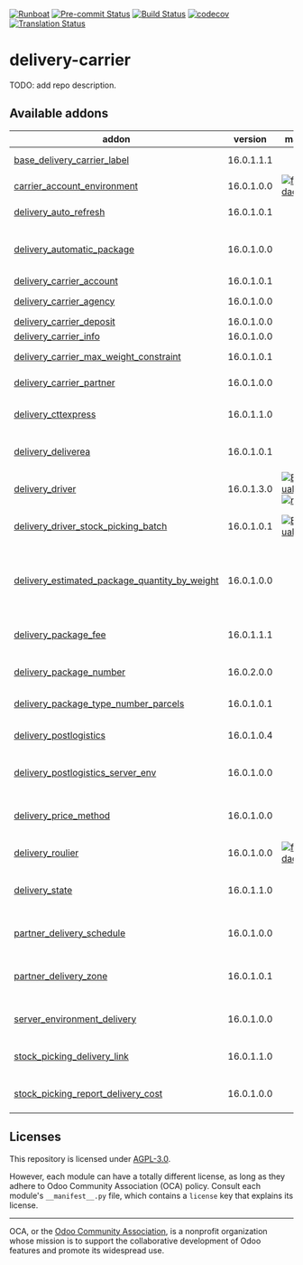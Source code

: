 
[![Runboat](https://img.shields.io/badge/runboat-Try%20me-875A7B.png)](https://runboat.odoo-community.org/builds?repo=OCA/delivery-carrier&target_branch=16.0)
[![Pre-commit Status](https://github.com/OCA/delivery-carrier/actions/workflows/pre-commit.yml/badge.svg?branch=16.0)](https://github.com/OCA/delivery-carrier/actions/workflows/pre-commit.yml?query=branch%3A16.0)
[![Build Status](https://github.com/OCA/delivery-carrier/actions/workflows/test.yml/badge.svg?branch=16.0)](https://github.com/OCA/delivery-carrier/actions/workflows/test.yml?query=branch%3A16.0)
[![codecov](https://codecov.io/gh/OCA/delivery-carrier/branch/16.0/graph/badge.svg)](https://codecov.io/gh/OCA/delivery-carrier)
[![Translation Status](https://translation.odoo-community.org/widgets/delivery-carrier-16-0/-/svg-badge.svg)](https://translation.odoo-community.org/engage/delivery-carrier-16-0/?utm_source=widget)

<!-- /!\ do not modify above this line -->

# delivery-carrier

TODO: add repo description.

<!-- /!\ do not modify below this line -->

<!-- prettier-ignore-start -->

[//]: # (addons)

Available addons
----------------
addon | version | maintainers | summary
--- | --- | --- | ---
[base_delivery_carrier_label](base_delivery_carrier_label/) | 16.0.1.1.1 |  | Base module for carrier labels
[carrier_account_environment](carrier_account_environment/) | 16.0.1.0.0 | [![florian-dacosta](https://github.com/florian-dacosta.png?size=30px)](https://github.com/florian-dacosta) | Configure carriers with server_environment_files
[delivery_auto_refresh](delivery_auto_refresh/) | 16.0.1.0.1 |  | Auto-refresh delivery price in sales orders
[delivery_automatic_package](delivery_automatic_package/) | 16.0.1.0.0 |  | Allows to set a delivery package automatically when sending to shipper.
[delivery_carrier_account](delivery_carrier_account/) | 16.0.1.0.1 |  | Delivery Carrier Account
[delivery_carrier_agency](delivery_carrier_agency/) | 16.0.1.0.0 |  | Add a model for Carrier Agencies
[delivery_carrier_deposit](delivery_carrier_deposit/) | 16.0.1.0.0 |  | Create deposit slips
[delivery_carrier_info](delivery_carrier_info/) | 16.0.1.0.0 |  | Add code on carrier
[delivery_carrier_max_weight_constraint](delivery_carrier_max_weight_constraint/) | 16.0.1.0.1 |  | Constrain package maximum weight
[delivery_carrier_partner](delivery_carrier_partner/) | 16.0.1.0.0 |  | Add a partner in the delivery carrier
[delivery_cttexpress](delivery_cttexpress/) | 16.0.1.1.0 |  | Delivery Carrier implementation for CTT Express API
[delivery_deliverea](delivery_deliverea/) | 16.0.1.0.1 |  | Delivery Carrier implementation for Deliverea using their API
[delivery_driver](delivery_driver/) | 16.0.1.3.0 | [![EmilioPascual](https://github.com/EmilioPascual.png?size=30px)](https://github.com/EmilioPascual) [![rafaelbn](https://github.com/rafaelbn.png?size=30px)](https://github.com/rafaelbn) | Allow choose driver in delivery methods
[delivery_driver_stock_picking_batch](delivery_driver_stock_picking_batch/) | 16.0.1.0.1 | [![EmilioPascual](https://github.com/EmilioPascual.png?size=30px)](https://github.com/EmilioPascual) | Add drivers from delivery in stock picking batch
[delivery_estimated_package_quantity_by_weight](delivery_estimated_package_quantity_by_weight/) | 16.0.1.0.0 |  | Compute the amount of packages a picking out should have depending on the weight of the products and the limit fixed by the carrier
[delivery_package_fee](delivery_package_fee/) | 16.0.1.1.1 |  | Add fees on delivered packages on shipping methods
[delivery_package_number](delivery_package_number/) | 16.0.2.0.0 |  | Set or compute number of packages for a picking
[delivery_package_type_number_parcels](delivery_package_type_number_parcels/) | 16.0.1.0.1 |  | Number of parcels in a package type
[delivery_postlogistics](delivery_postlogistics/) | 16.0.1.0.4 |  | Print PostLogistics shipping labels using the Barcode web service
[delivery_postlogistics_server_env](delivery_postlogistics_server_env/) | 16.0.1.0.0 |  | Server Environment layer for Delivery Postlogistics
[delivery_price_method](delivery_price_method/) | 16.0.1.0.0 |  | Provides fields to be able to contemplate the tracking statesand also adds a global fields
[delivery_roulier](delivery_roulier/) | 16.0.1.0.0 | [![florian-dacosta](https://github.com/florian-dacosta.png?size=30px)](https://github.com/florian-dacosta) | Integration of multiple carriers
[delivery_state](delivery_state/) | 16.0.1.1.0 |  | Provides fields to be able to contemplate the tracking statesand also adds a global fields
[partner_delivery_schedule](partner_delivery_schedule/) | 16.0.1.0.0 |  | Set on partners a schedule for delivery goods
[partner_delivery_zone](partner_delivery_zone/) | 16.0.1.0.1 |  | This module allows to create partner delivery zones for physical products
[server_environment_delivery](server_environment_delivery/) | 16.0.1.0.0 |  | Configure prod environment for delivery carriers
[stock_picking_delivery_link](stock_picking_delivery_link/) | 16.0.1.1.0 |  | Adds link to the delivery on all intermediate operations.
[stock_picking_report_delivery_cost](stock_picking_report_delivery_cost/) | 16.0.1.0.0 |  | Show delivery cost in delivery slip and picking operations reports

[//]: # (end addons)

<!-- prettier-ignore-end -->

## Licenses

This repository is licensed under [AGPL-3.0](LICENSE).

However, each module can have a totally different license, as long as they adhere to Odoo Community Association (OCA)
policy. Consult each module's `__manifest__.py` file, which contains a `license` key
that explains its license.

----
OCA, or the [Odoo Community Association](http://odoo-community.org/), is a nonprofit
organization whose mission is to support the collaborative development of Odoo features
and promote its widespread use.
